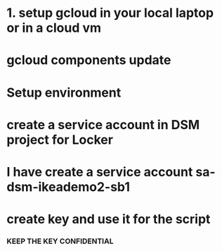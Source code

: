 # 1. setup gcloud in your local laptop or in a cloud vm 
#    gcloud components update
# Setup environment
# create a service account in DSM project for Locker
# I have create a service account sa-dsm-ikeademo2-sb1
# create key and use it for the script

### KEEP THE KEY CONFIDENTIAL ###